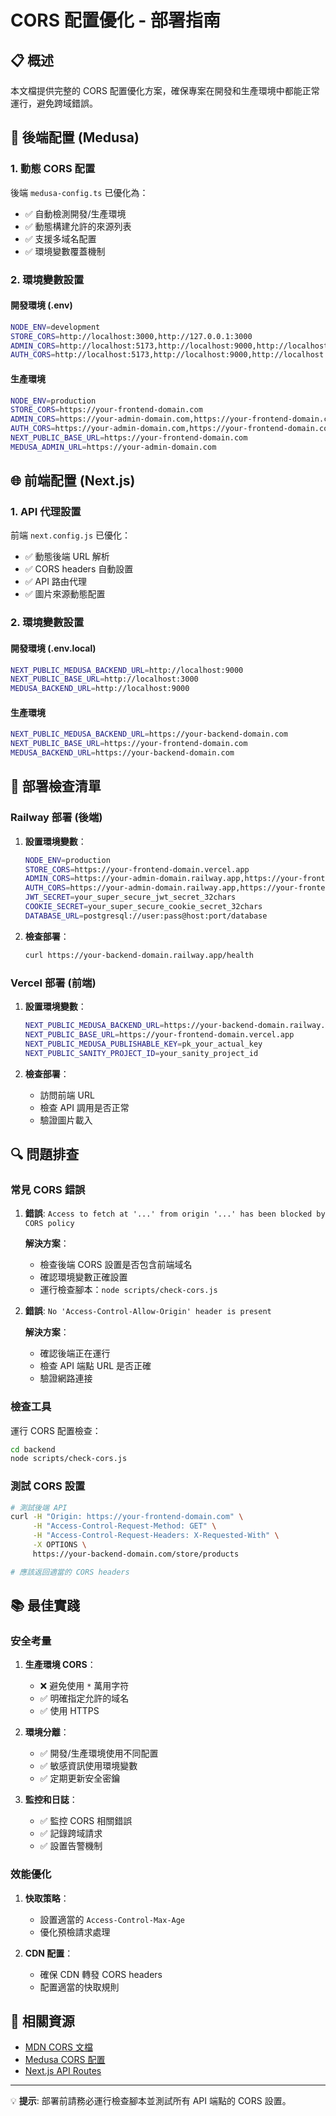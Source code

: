 # CORS 配置優化 - 部署指南

## 📋 概述

本文檔提供完整的 CORS 配置優化方案，確保專案在開發和生產環境中都能正常運行，避免跨域錯誤。

## 🔧 後端配置 (Medusa)

### 1. 動態 CORS 配置

後端 `medusa-config.ts` 已優化為：
- ✅ 自動檢測開發/生產環境
- ✅ 動態構建允許的來源列表
- ✅ 支援多域名配置
- ✅ 環境變數覆蓋機制

### 2. 環境變數設置

#### 開發環境 (.env)
```bash
NODE_ENV=development
STORE_CORS=http://localhost:3000,http://127.0.0.1:3000
ADMIN_CORS=http://localhost:5173,http://localhost:9000,http://localhost:3000
AUTH_CORS=http://localhost:5173,http://localhost:9000,http://localhost:3000,http://localhost:8000
```

#### 生產環境
```bash
NODE_ENV=production
STORE_CORS=https://your-frontend-domain.com
ADMIN_CORS=https://your-admin-domain.com,https://your-frontend-domain.com
AUTH_CORS=https://your-admin-domain.com,https://your-frontend-domain.com
NEXT_PUBLIC_BASE_URL=https://your-frontend-domain.com
MEDUSA_ADMIN_URL=https://your-admin-domain.com
```

## 🌐 前端配置 (Next.js)

### 1. API 代理設置

前端 `next.config.js` 已優化：
- ✅ 動態後端 URL 解析
- ✅ CORS headers 自動設置
- ✅ API 路由代理
- ✅ 圖片來源動態配置

### 2. 環境變數設置

#### 開發環境 (.env.local)
```bash
NEXT_PUBLIC_MEDUSA_BACKEND_URL=http://localhost:9000
NEXT_PUBLIC_BASE_URL=http://localhost:3000
MEDUSA_BACKEND_URL=http://localhost:9000
```

#### 生產環境
```bash
NEXT_PUBLIC_MEDUSA_BACKEND_URL=https://your-backend-domain.com
NEXT_PUBLIC_BASE_URL=https://your-frontend-domain.com
MEDUSA_BACKEND_URL=https://your-backend-domain.com
```

## 🚀 部署檢查清單

### Railway 部署 (後端)

1. **設置環境變數**：
   ```bash
   NODE_ENV=production
   STORE_CORS=https://your-frontend-domain.vercel.app
   ADMIN_CORS=https://your-admin-domain.railway.app,https://your-frontend-domain.vercel.app
   AUTH_CORS=https://your-admin-domain.railway.app,https://your-frontend-domain.vercel.app
   JWT_SECRET=your_super_secure_jwt_secret_32chars
   COOKIE_SECRET=your_super_secure_cookie_secret_32chars
   DATABASE_URL=postgresql://user:pass@host:port/database
   ```

2. **檢查部署**：
   ```bash
   curl https://your-backend-domain.railway.app/health
   ```

### Vercel 部署 (前端)

1. **設置環境變數**：
   ```bash
   NEXT_PUBLIC_MEDUSA_BACKEND_URL=https://your-backend-domain.railway.app
   NEXT_PUBLIC_BASE_URL=https://your-frontend-domain.vercel.app
   NEXT_PUBLIC_MEDUSA_PUBLISHABLE_KEY=pk_your_actual_key
   NEXT_PUBLIC_SANITY_PROJECT_ID=your_sanity_project_id
   ```

2. **檢查部署**：
   - 訪問前端 URL
   - 檢查 API 調用是否正常
   - 驗證圖片載入

## 🔍 問題排查

### 常見 CORS 錯誤

1. **錯誤**: `Access to fetch at '...' from origin '...' has been blocked by CORS policy`
   
   **解決方案**：
   - 檢查後端 CORS 設置是否包含前端域名
   - 確認環境變數正確設置
   - 運行檢查腳本：`node scripts/check-cors.js`

2. **錯誤**: `No 'Access-Control-Allow-Origin' header is present`
   
   **解決方案**：
   - 確認後端正在運行
   - 檢查 API 端點 URL 是否正確
   - 驗證網路連接

### 檢查工具

運行 CORS 配置檢查：
```bash
cd backend
node scripts/check-cors.js
```

### 測試 CORS 設置

```bash
# 測試後端 API
curl -H "Origin: https://your-frontend-domain.com" \
     -H "Access-Control-Request-Method: GET" \
     -H "Access-Control-Request-Headers: X-Requested-With" \
     -X OPTIONS \
     https://your-backend-domain.com/store/products

# 應該返回適當的 CORS headers
```

## 📚 最佳實踐

### 安全考量

1. **生產環境 CORS**：
   - ❌ 避免使用 `*` 萬用字符
   - ✅ 明確指定允許的域名
   - ✅ 使用 HTTPS

2. **環境分離**：
   - ✅ 開發/生產環境使用不同配置
   - ✅ 敏感資訊使用環境變數
   - ✅ 定期更新安全密鑰

3. **監控和日誌**：
   - ✅ 監控 CORS 相關錯誤
   - ✅ 記錄跨域請求
   - ✅ 設置告警機制

### 效能優化

1. **快取策略**：
   - 設置適當的 `Access-Control-Max-Age`
   - 優化預檢請求處理

2. **CDN 配置**：
   - 確保 CDN 轉發 CORS headers
   - 配置適當的快取規則

## 🔗 相關資源

- [MDN CORS 文檔](https://developer.mozilla.org/en-US/docs/Web/HTTP/CORS)
- [Medusa CORS 配置](https://docs.medusajs.com/development/backend/configurations#cors)
- [Next.js API Routes](https://nextjs.org/docs/api-routes/introduction)

---

💡 **提示**: 部署前請務必運行檢查腳本並測試所有 API 端點的 CORS 設置。
